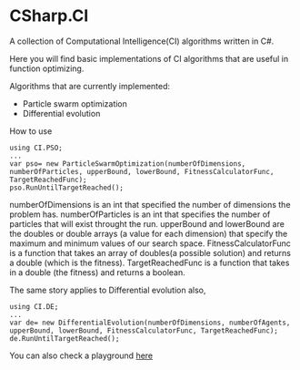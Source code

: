 # CSharp.CI
A collection of Computational Intelligence(CI) algorithms written in C#.


Here you will find basic implementations of CI algorithms that are useful in function optimizing.

Algorithms that are currently implemented:
<ul>
<li>Particle swarm optimization</li>
<li>Differential evolution</li>
</ul>


How to use
```
using CI.PSO;
...
var pso= new ParticleSwarmOptimization(numberOfDimensions, numberOfParticles, upperBound, lowerBound, FitnessCalculatorFunc, TargetReachedFunc);
pso.RunUntilTargetReached();
```
numberOfDimensions is an int that specified the number of dimensions the problem has.
numberOfParticles is an int that specifies the number of particles that will exist throught the run.
upperBound and lowerBound are the doubles or double arrays (a value for each dimension) that specify the maximum and minimum values of our search space.
FitnessCalculatorFunc is a function that takes an array of doubles(a possible solution) and returns a double (which is the fitness).
TargetReachedFunc is a function that takes in a double (the fitness) and returns a boolean.

The same story applies to Differential evolution also,
```
using CI.DE;
...
var de= new DifferentialEvolution(numberOfDimensions, numberOfAgents, upperBound, lowerBound, FitnessCalculatorFunc, TargetReachedFunc);
de.RunUntilTargetReached();
```


You can also check a playground [here](https://blazor.adventurouscoding.com/ci/mousefollowing)
